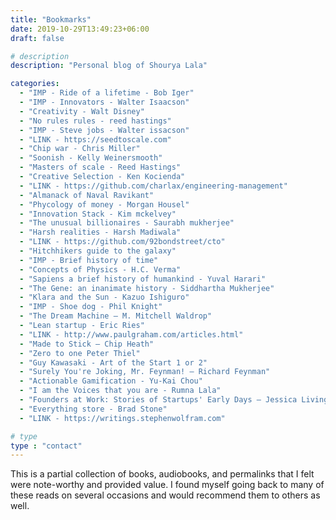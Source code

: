 ```yaml
---
title: "Bookmarks"
date: 2019-10-29T13:49:23+06:00
draft: false

# description
description: "Personal blog of Shourya Lala"

categories:
  - "IMP - Ride of a lifetime - Bob Iger"
  - "IMP - Innovators - Walter Isaacson"
  - "Creativity - Walt Disney"
  - "No rules rules - reed hastings"
  - "IMP - Steve jobs - Walter issacson"
  - "LINK - https://seedtoscale.com"
  - "Chip war - Chris Miller"
  - "Soonish - Kelly Weinersmooth"
  - "Masters of scale - Reed Hastings"
  - "Creative Selection - Ken Kocienda" 
  - "LINK - https://github.com/charlax/engineering-management"
  - "Almanack of Naval Ravikant"
  - "Phycology of money - Morgan Housel"
  - "Innovation Stack - Kim mckelvey"
  - "The unusual billionaires - Saurabh mukherjee"
  - "Harsh realities - Harsh Madiwala"
  - "LINK - https://github.com/92bondstreet/cto"
  - "Hitchhikers guide to the galaxy"
  - "IMP - Brief history of time"
  - "Concepts of Physics - H.C. Verma"
  - "Sapiens a brief history of humankind - Yuval Harari"
  - "The Gene: an inanimate history - Siddhartha Mukherjee"
  - "Klara and the Sun - Kazuo Ishiguro"
  - "IMP - Shoe dog - Phil Knight"
  - "The Dream Machine — M. Mitchell Waldrop"
  - "Lean startup - Eric Ries"
  - "LINK - http://www.paulgraham.com/articles.html"
  - "Made to Stick — Chip Heath"
  - "Zero to one Peter Thiel"
  - "Guy Kawasaki - Art of the Start 1 or 2"
  - "Surely You're Joking, Mr. Feynman! — Richard Feynman"
  - "Actionable Gamification - Yu-Kai Chou"
  - "I am the Voices that you are - Rumna Lala"
  - "Founders at Work: Stories of Startups' Early Days — Jessica Livingston"
  - "Everything store - Brad Stone"
  - "LINK - https://writings.stephenwolfram.com"

# type
type : "contact"
---
```


 This is a partial collection of books, audiobooks, and permalinks that I felt were note-worthy and provided value. I found myself going back to many of these reads on several occasions and would recommend them to others as well. 